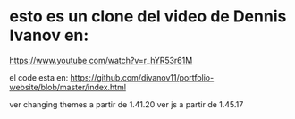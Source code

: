 # esto es un clone del video de Dennis Ivanov en:
https://www.youtube.com/watch?v=r_hYR53r61M

el code esta en:
https://github.com/divanov11/portfolio-website/blob/master/index.html

ver changing themes a partir de 1.41.20
ver js a partir de 1.45.17
